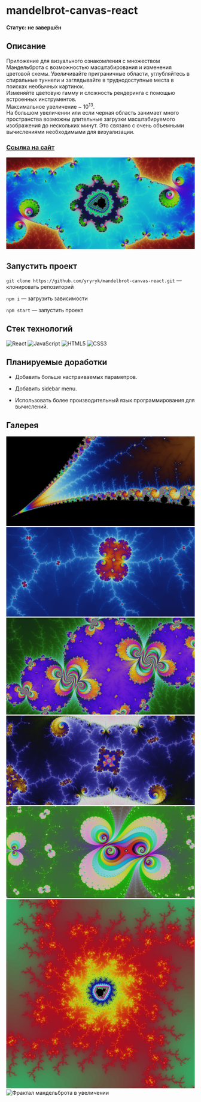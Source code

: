 # mandelbrot-canvas-react
#### Статус: не завершён

## Описание

Приложение для визуального ознакомления с множеством Мандельброта с возможностью масштабирования и изменения цветовой схемы.
Увеличивайте приграничные области, углубляйтесь в спиральные туннели и заглядывайте в труднодоступные места в поисках необычных картинок.<br/>
Изменяйте цветовую гамму и сложность рендеринга с помощью встроенных инструментов.<br/>
Максимальное увеличение ~ 10<sup>13</sup>.<br/>
На большом увеличении или если черная область занимает много пространства возможны длительные загрузки масштабируемого изображения до нескольких минут. Это связано с очень объемными вычислениями необходимыми для визуализации.

### [Ссылка на сайт](https://www.extra-develop.ru/)

[![Фрактал мандельброта в увеличении](https://github.com/yryryk/mandelbrot-canvas-react/blob/main/src/images/mandelbrot-1.png)](https://www.extra-develop.ru/)

## Запустить проект

`git clone https://github.com/yryryk/mandelbrot-canvas-react.git` — клонировать репозиторий<br/>

`npm i` — загрузить зависимости<br/>

`npm start` — запустить проект

## Стек технологий

![React](https://img.shields.io/badge/react-%2320232a.svg?style=for-the-badge&logo=react&logoColor=%2361DAFB)  ![JavaScript](https://img.shields.io/badge/javascript-%23323330.svg?style=for-the-badge&logo=javascript&logoColor=%23F7DF1E)    ![HTML5](https://img.shields.io/badge/html5-%23E34F26.svg?style=for-the-badge&logo=html5&logoColor=white)  ![CSS3](https://img.shields.io/badge/css3-%231572B6.svg?style=for-the-badge&logo=css3&logoColor=white)

## Планируемые доработки 

- Добавить больше настраиваемых параметров.

- Добавить sidebar menu.

- Использовать более производительный язык программирования для вычислений.

## Галерея

![Фрактал мандельброта в увеличении](https://github.com/yryryk/mandelbrot-canvas-react/blob/main/src/images/mandelbrot-2.png)
![Фрактал мандельброта в увеличении](https://github.com/yryryk/mandelbrot-canvas-react/blob/main/src/images/mandelbrot-3.png)
![Фрактал мандельброта в увеличении](https://github.com/yryryk/mandelbrot-canvas-react/blob/main/src/images/mandelbrot-4.png)
![Фрактал мандельброта в увеличении](https://github.com/yryryk/mandelbrot-canvas-react/blob/main/src/images/mandelbrot-5.png)
![Фрактал мандельброта в увеличении](https://github.com/yryryk/mandelbrot-canvas-react/blob/main/src/images/mandelbrot-6.png)
![Фрактал мандельброта в увеличении](https://github.com/yryryk/mandelbrot-canvas-react/blob/main/src/images/mandelbrot-7.png)
![Фрактал мандельброта в увеличении](https://github.com/yryryk/mandelbrot-canvas-react/blob/main/src/images/mandelbrot-8.png)
